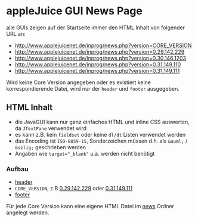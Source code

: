 # appleJuice GUI News Page

alle GUIs zeigen auf der Startseite immer den HTML Inhalt von folgender URL an:

- http://www.applejuicenet.de/inprog/news.php?version=CORE_VERSION
- http://www.applejuicenet.de/inprog/news.php?version=0.29.142.229
- http://www.applejuicenet.de/inprog/news.php?version=0.30.146.1203
- http://www.applejuicenet.de/inprog/news.php?version=0.31.149.110
- http://www.applejuicenet.de/inprog/news.php?version=0.31.149.111

Wird keine Core Version angegeben oder es existiert keine korrespondierende Datei, wird nur der `header` und `footer` ausgegeben.

## HTML Inhalt
- die JavaGUI kann nur ganz einfaches HTML und inline CSS auswerten, da `JTextPane` verwendet wird
- es kann z.B. kein `fieldset` oder keine `dl/dt` Listen verwendet werden
- das Encoding ist `ISO-8859-15`, Sonderzeichen müssen d.h. als `&uuml;` / `&szlig;` geschrieben werden
- Angaben wie `target="_blank"` u.ä. werden nicht benötigt

### Aufbau

- [header](./news/_header.html)
- `CORE_VERSION`, z.B [0.29.142.229](./news/0.29.142.229.html) oder [0.31.149.111](./news/0.31.149.111.html)
- [footer](./news/_footer.html)


Für jede Core Version kann eine eigene HTML Datei im [news](./news/) Ordner angelegt werden.
